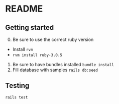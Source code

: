 # README

## Getting started

0. Be sure to use the correct ruby version
  - Install `rvm`
  - `rvm install ruby-3.0.5`
1. Be sure to have bundles installed
  `bundle install`
2. Fill database with samples
  `rails db:seed`

## Testing

`rails test`

